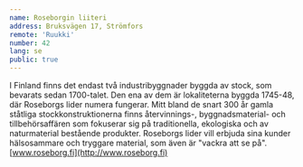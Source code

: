 ```yaml
---
name: Roseborgin liiteri
address: Bruksvägen 17, Strömfors
remote: 'Ruukki'
number: 42
lang: se
public: true
---
```

I Finland finns det endast två industribyggnader byggda av stock, som bevarats sedan 1700-talet. Den ena av dem är lokaliteterna byggda 1745-48, där Roseborgs lider numera fungerar. Mitt bland de snart 300 år gamla ståtliga stockkonstruktionerna finns återvinnings-, byggnadsmaterial- och tillbehörsaffären som fokuserar sig på traditionella, ekologiska och av naturmaterial bestående produkter. Roseborgs lider vill erbjuda sina kunder hälsosammare och tryggare material, som även är "vackra att se på".
[www.roseborg.fi](http://www.roseborg.fi)
